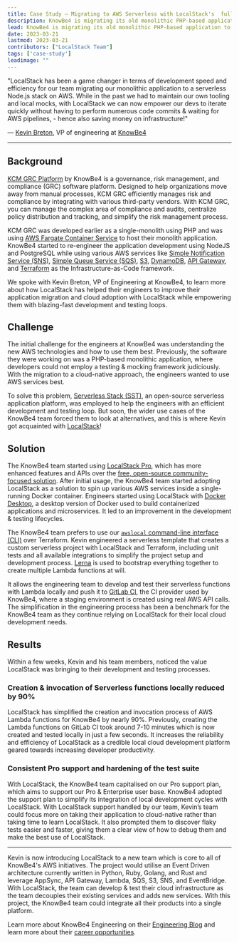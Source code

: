 ```yaml
---
title: Case Study — Migrating to AWS Serverless with LocalStack's  fully functional local cloud stack at KnowBe4 
description: KnowBe4 is migrating its old monolithic PHP-based application to an AWS Serverless model, using LocalStack for testing and integration of their automated audits & compliance platform. In this case study, we talk with Kevin Breton, VP of engineering at KnowBe4, about their experience using LocalStack to redefine their local cloud development & testing!
lead: KnowBe4 is migrating its old monolithic PHP-based application to an AWS Serverless model using LocalStack for testing and integration for their automated audits & compliance platform. In this case study, we talk with Kevin Breton, VP of engineering at KnowBe4, about their experience using LocalStack to redefine their local cloud development & testing!
date: 2023-03-21
lastmod: 2023-03-21
contributors: ["LocalStack Team"]
tags: ['case-study']
leadimage: ""
---
```


"LocalStack has been a game changer in terms of development speed and efficiency for our team migrating our monolithic application to a serverless Node.js stack on AWS. While in the past we had to maintain our own tooling and local mocks, with LocalStack we can now empower our devs to iterate quickly without having to perform numerous code commits & waiting for AWS pipelines, - hence also saving money on infrastructure!"

— [Kevin Breton](https://www.linkedin.com/in/kevinbreton/), VP of engineering at [KnowBe4](https://www.knowbe4.com/)

---------------------------------------------

## Background

[KCM GRC Platform](knowbe4.com/compliance-plus) by KnowBe4 is a governance, risk management, and compliance (GRC) software platform. Designed to help organizations move away from manual processes, KCM GRC efficiently manages risk and compliance by integrating with various third-party vendors. With KCM GRC, you can manage the complex area of compliance and audits, centralize policy distribution and tracking, and simplify the risk management process.

KCM GRC was developed earlier as a single-monolith using PHP and was using [AWS Fargate Container Service](https://aws.amazon.com/fargate/) to host their monolith application. KnowBe4 started to re-engineer the application development using NodeJS and PostgreSQL while using various AWS services like [Simple Notification Service (SNS)](https://aws.amazon.com/sns/), [Simple Queue Service (SQS)](https://aws.amazon.com/sqs/), [S3](https://aws.amazon.com/s3/), [DynamoDB](https://aws.amazon.com/dynamodb/), [API Gateway](https://aws.amazon.com/api-gateway/), and [Terraform](https://www.terraform.io/) as the Infrastructure-as-Code framework.

We spoke with Kevin Breton, VP of Engineering at KnowBe4, to learn more about how LocalStack has helped their engineers to improve their application migration and cloud adoption with LocalStack while empowering them with blazing-fast development and testing loops.

## Challenge

The initial challenge for the engineers at KnowBe4 was understanding the new AWS technologies and how to use them best. Previously, the software they were working on was a PHP-based monolithic application, where developers could not employ a testing & mocking framework judiciously. With the migration to a cloud-native approach, the engineers wanted to use AWS services best.

To solve this problem, [Serverless Stack (SST)](https://sst.dev/), an open-source serverless application platform, was employed to help the engineers with an efficient development and testing loop. But soon, the wider use cases of the KnowBe4 team forced them to look at alternatives, and this is where Kevin got acquainted with [LocalStack](http://localstack.cloud/)!

## Solution

The KnowBe4 team started using [LocalStack Pro](https://app.localstack.cloud/), which has more enhanced features and APIs over the [free, open-source community-focused solution](https://github.com/localstack/localstack). After initial usage, the KnowBe4 team started adopting LocalStack as a solution to spin up various AWS services inside a single-running Docker container. Engineers started using LocalStack with [Docker Desktop](https://www.docker.com/products/docker-desktop/), a desktop version of Docker used to build containerized applications and microservices. It led to an improvement in the development & testing lifecycles. 

The KnowBe4 team prefers to use our [`awslocal` command-line interface (CLI)](https://docs.localstack.cloud/user-guide/integrations/aws-cli/#localstack-aws-cli-awslocal) over Terraform. Kevin engineered a serverless template that creates a custom serverless project with LocalStack and Terraform, including unit tests and all available integrations to simplify the project setup and development process. [Lerna](https://lerna.js.org/) is used to bootstrap everything together to create multiple Lambda functions at will. 

It allows the engineering team to develop and test their serverless functions with Lambda locally and push it to [GitLab CI](https://about.gitlab.com/features/continuous-integration/), the CI provider used by KnowBe4, where a staging environment is created using real AWS API calls. The simplification in the engineering process has been a benchmark for the KnowBe4 team as they continue relying on LocalStack for their local cloud development needs.

## Results

Within a few weeks, Kevin and his team members, noticed the value LocalStack was bringing to their development and testing processes.

### Creation & invocation of Serverless functions locally reduced by 90%

LocalStack has simplified the creation and invocation process of AWS Lambda functions for KnowBe4 by nearly 90%. Previously, creating the Lambda functions on GitLab CI took around 7-10 minutes which is now created and tested locally in just a few seconds. It increases the reliability and efficiency of LocalStack as a credible local cloud development platform geared towards increasing developer productivity.

### Consistent Pro support and hardening of the test suite

With LocalStack, the KnowBe4 team capitalised on our Pro support plan, which aims to support our Pro & Enterprise user base. KnowBe4 adopted the support plan to simplify its integration of local development cycles with LocalStack. With LocalStack support handled by our team, Kevin’s team could focus more on taking their application to cloud-native rather than taking time to learn LocalStack. It also prompted them to discover flaky tests easier and faster, giving them a clear view of how to debug them and make the best use of LocalStack.

---------------------------------------------

Kevin is now introducing LocalStack to a new team which is core to all of KnowBe4's AWS initiatives. The project would utilise an Event Driven architecture currently written in Python, Ruby, Golang, and Rust and leverage AppSync, API Gateway, Lambda, SQS, S3, SNS, and EventBridge. With LocalStack, the team can develop & test their cloud infrastructure as the team decouples their existing services and adds new services. With this project, the KnowBe4 team could integrate all their products into a single platform.

Learn more about KnowBe4 Engineering on their [Engineering Blog](https://www.knowbe4.com/careers/engineering) and learn more about their [career opportunities](https://www.knowbe4.com/careers).
